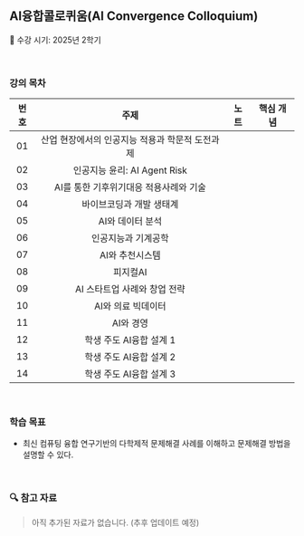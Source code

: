 ## AI융합콜로퀴움(AI Convergence Colloquium)

📅 수강 시기: 2025년 2학기  

<br>

### 강의 목차

| 번호 | 주제              | 노트            | 핵심 개념                |
|:------:|:-------------------:|:-----------------------:|:---------------------:|
| 01   |     산업 현장에서의 인공지능 적용과 학문적 도전과제      | []() |  |
| 02   |     인공지능 윤리: AI Agent Risk      | []() |  |
| 03   |     AI를 통한 기후위기대응 적용사례와 기술      | []() |  |
| 04   |     바이브코딩과 개발 생태계      | []() |  |
| 05   |     AI와 데이터 분석      | []() |  |
| 06   |     인공지능과 기계공학      | []() |  |
| 07   |     AI와 추천시스템     | []() |  |
| 08   |     피지컬AI      | []() |  |
| 09   |     AI 스타트업 사례와 창업 전략      | []() |  |
| 10   |     AI와 의료 빅데이터      | []() |  |
| 11   |     AI와 경영      | []() |  |
| 12   |     학생 주도 AI융합 설계 1      | []() |  |
| 13   |     학생 주도 AI융합 설계 2      | []() |  |
| 14   |     학생 주도 AI융합 설계 3      | []() |  |

<br>

### 학습 목표
- 최신 컴퓨팅 융합 연구기반의 다학제적 문제해결 사례를 이해하고 문제해결 방법을 설명할 수 있다.

<br>

### 🔍 참고 자료
> 아직 추가된 자료가 없습니다. (추후 업데이트 예정)